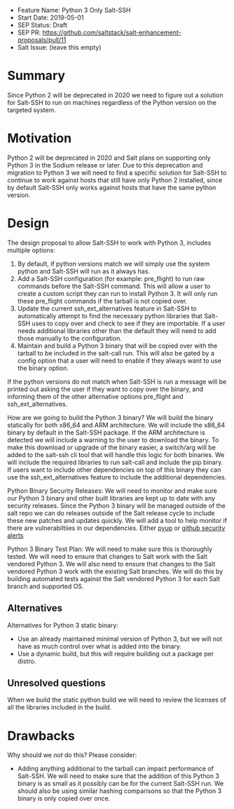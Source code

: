 - Feature Name: Python 3 Only Salt-SSH
- Start Date: 2019-05-01
- SEP Status: Draft
- SEP PR: https://github.com/saltstack/salt-enhancement-proposals/pull/11
- Salt Issue: (leave this empty)

# Summary
[summary]: #summary

Since Python 2 will be deprecated in 2020 we need to figure out a solution for Salt-SSH
to run on machines regardless of the Python version on the targeted system.

# Motivation
[motivation]: #motivation

Python 2 will be deprecated in 2020 and Salt plans on supporting only Python 3 in the
Sodium release or later. Due to this deprecation and migration to Python 3 we will
need to find a specific solution for Salt-SSH to continue to work against hosts
that still have only Python 2 installed, since by default Salt-SSH only works against
hosts that have the same python version.

# Design
[design]: #detailed-design

The design proposal to allow Salt-SSH to work with Python 3, includes multiple options:
  1. By default, if python versions match we will simply use the system python and Salt-SSH
     will run as it always has.
  2. Add a Salt-SSH configuration (for example: pre_flight) to run raw commands before the
     Salt-SSH command. This will allow a user to create a custom script they can run to install
     Python 3. It will only run these pre_flight commands if the tarball is not copied over.
  3. Update the current ssh_ext_alternatives feature in Salt-SSH to automatically attempt to
     find the necessary python libraries that Salt-SSH uses to copy over and check to see if
     they are importable. If a user needs additional libraries other than the default they will
     need to add those manually to the configuration.
  4. Maintain and build a Python 3 binary that will be copied over with the tarball to be included
     in the salt-call run. This will also be gated by a config option that a user will need to enable
     if they always want to use the binary option.

If the python versions do not match when Salt-SSH is run a message will be printed out asking the user
if they want to copy over the binary, and informing them of the other alternative options pre_flight and
ssh_ext_alternatives.


How are we going to build the Python 3 binary?
We will build the binary statically for both x86_64 and ARM architecture. We will include the x86_64
binary by default in the Salt-SSH package. If the ARM architecture is detected we will include a warning
to the user to download the binary. To make this download or upgrade of the binary easier, a switch/arg
will be added to the salt-ssh cli tool that will handle this logic for both binaries. We will include the
required libraries to run salt-call and include the pip binary. If users want to include other dependencies
on top of this binary they can use the ssh_ext_alternatives feature to include the additional dependencies.

Python Binary Security Releases:
We will need to monitor and make sure our Python 3 binary and other built libraries are kept up to date
with any security releases. Since the Python 3 binary will be managed outside of the salt repo we can do
releases outside of the Salt release cycle to include these new patches and updates quickly. We will add
a tool to help monitor if there are vulnerabiltiies in our dependencies. Either [pyup](https://pyup.io) or
[github security alerts](https://help.github.com/en/articles/about-security-alerts-for-vulnerable-dependencies)

Python 3 Binary Test Plan:
We will need to make sure this is thoroughly tested. We will need to ensure that changes to Salt work with
the Salt vendored Python 3. We will also need to ensure that changes to the Salt vendored Python 3 work with
the existing Salt branches. We will do this by building automated tests against the Salt vendored Python 3
for each Salt branch and supported OS.


## Alternatives
[alternatives]: #alternatives

Alternatives for Python 3 static binary:
- Use an already maintained minimal version of Python 3, but we will not have as much control over what is added into the binary.
- Use a dynamic build, but this will require building out a package per distro.

## Unresolved questions
[unresolved]: #unresolved-questions

When we build the static python build we will need to review the licenses of all the libraries included in the build.


# Drawbacks
[drawbacks]: #drawbacks

Why should we *not* do this? Please consider:

- Adding anything additional to the tarball can impact performance of Salt-SSH. We will need to make sure that
the addition of this Python 3 binary is as small as it possibly can be for the current Salt-SSH run. We should
also be using similar hashing comparisons so that the Python 3 binary is only copied over once.

